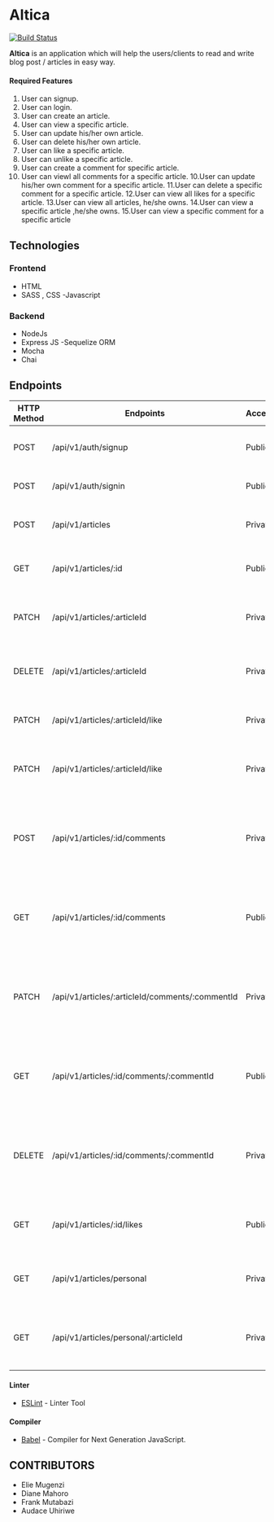 # Altica
[![Build Status](https://travis-ci.org/Diama1/Geeks-Avenue-Altica.svg?branch=develop)](https://travis-ci.org/Diama1/Geeks-Avenue-Altica)

**Altica** is an application which will help the users/clients to read and write blog post / articles in easy way.

#### Required Features

1. User can signup.
2. User can login.
3. User can create an article.
4. User can view a specific article.
5. User can update his/her own article.
6. User can delete his/her own article.
7. User can like a specific article.
8. User can unlike a specific article.
9. User can create a comment for specific article.
9. User can viewl all comments for a specific article.
10.User can update his/her own comment for a specific article.
11.User can delete a specific comment for a specific article.
12.User can view all likes for a specific article.
13.User can view all articles, he/she owns.
14.User can view a specific article ,he/she owns.
15.User can view a specific comment for a specific article

## Technologies

### Frontend
  - HTML
  - SASS , CSS
  -Javascript

### Backend
  - NodeJs
  - Express JS
  -Sequelize ORM
  - Mocha
  - Chai

## Endpoints

| HTTP Method | Endpoints                                       | Access  | Description                                                            |
|-------------|-------------------------------------------------|---------|------------------------------------------------------------------------|
| POST        | /api/v1/auth/signup                             | Public  | User will be able to create an account                                 |
| POST        | /api/v1/auth/signin                             | Public  | User will be able to make login                                        |
| POST        | /api/v1/articles                                | Private | User will be able to create a new article                              |
| GET         | /api/v1/articles/:id                            | Public  | User will be able to view a specific article                           |
| PATCH       | /api/v1/articles/:articleId                     | Private | User will be able to update his/her own article                        |
| DELETE      | /api/v1/articles/:articleId                     | Private | User will be able to delete his/her own article                        |
| PATCH       | /api/v1/articles/:articleId/like                | Private | User will be able to like a specific article                           |
| PATCH       | /api/v1/articles/:articleId/like                | Private | User will be able to unlike a specific article                         |
| POST        | /api/v1/articles/:id/comments                   | Private | User will be able to create a new comment for a specific article       |
| GET         | /api/v1/articles/:id/comments                   | Public  | User will be able to view all comments for a specific article          |
| PATCH       | /api/v1/articles/:articleId/comments/:commentId | Private | User will be able to update his/her own comment for a specific comment |
| GET         | /api/v1/articles/:id/comments/:commentId        | Public  | User will be able to view a specific comment for a specific article    |
| DELETE      | /api/v1/articles/:id/comments/:commentId        | Private | User will be able to delete his/her own comment for a specific comment |
| GET         | /api/v1/articles/:id/likes                      | Public  | User will be able to view all users who liked the articles             |
| GET         | /api/v1/articles/personal                       | Private | User will be able to view all story he/she owns                        |
| GET         | /api/v1/articles/personal/:articleId            | Private | User will be able to view a specific article he/she owns               |

#### Linter

* [ESLint](https://eslint.org/) - Linter Tool

#### Compiler

* [Babel](https://eslint.org/) - Compiler for Next Generation JavaScript.

## CONTRIBUTORS

- Elie Mugenzi
- Diane Mahoro
- Frank Mutabazi
- Audace Uhiriwe

